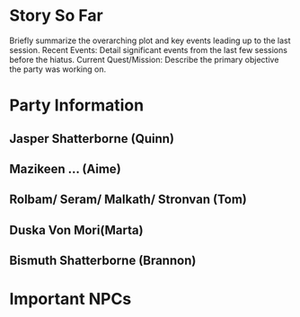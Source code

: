 # Story So Far
Briefly summarize the overarching plot and key events leading up to the last session.
Recent Events:
Detail significant events from the last few sessions before the hiatus.
Current Quest/Mission:
Describe the primary objective the party was working on.

# Party Information
## Jasper Shatterborne (Quinn)

## Mazikeen ... (Aime)
## Rolbam/ Seram/ Malkath/ Stronvan (Tom)
## Duska Von Mori(Marta)

## Bismuth Shatterborne (Brannon)


# Important NPCs

